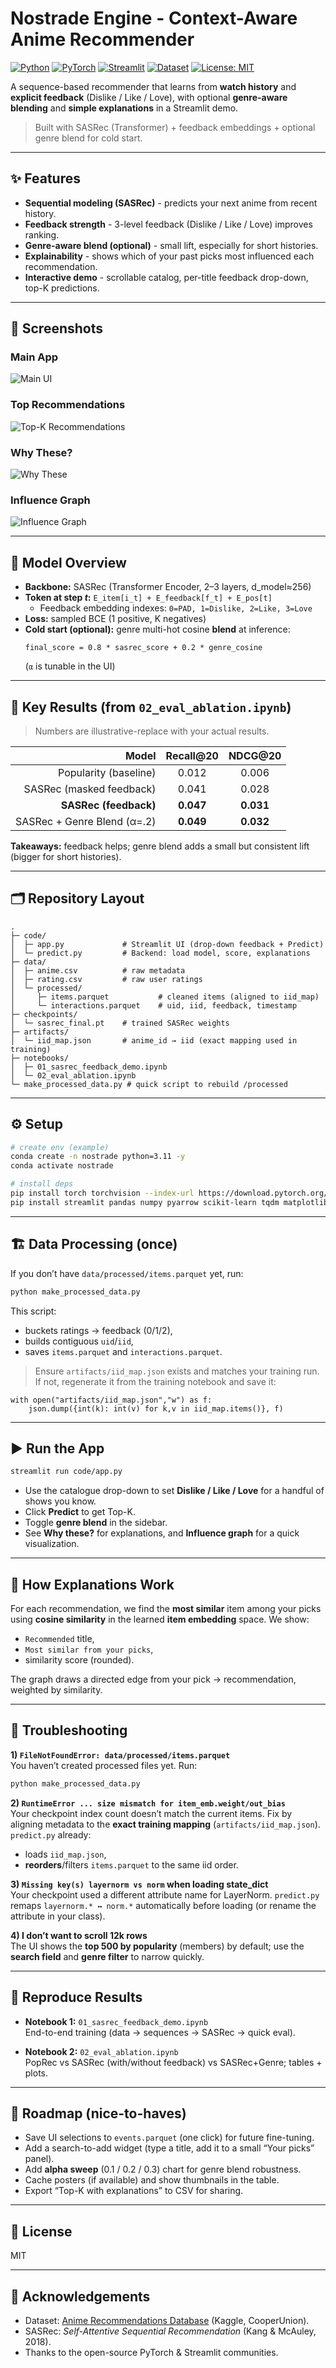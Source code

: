 # Nostrade Engine - Context-Aware Anime Recommender
[![Python](https://img.shields.io/badge/python-3.11-blue.svg)](https://www.python.org/)
[![PyTorch](https://img.shields.io/badge/PyTorch-2.0+-EE4C2C.svg)](https://pytorch.org/)
[![Streamlit](https://img.shields.io/badge/Streamlit-Enabled-brightgreen.svg)](https://streamlit.io/)
[![Dataset](https://img.shields.io/badge/Dataset-Kaggle-blue.svg)](https://www.kaggle.com/datasets/CooperUnion/anime-recommendations-database)
[![License: MIT](https://img.shields.io/badge/License-MIT-yellow.svg)](LICENSE)


A sequence-based recommender that learns from **watch history** and **explicit feedback** (Dislike / Like / Love), with optional **genre-aware blending** and **simple explanations** in a Streamlit demo.

> Built with SASRec (Transformer) + feedback embeddings + optional genre blend for cold start.

---

## ✨ Features

- **Sequential modeling (SASRec)** - predicts your next anime from recent history.
- **Feedback strength** - 3-level feedback (Dislike / Like / Love) improves ranking.
- **Genre-aware blend (optional)** - small lift, especially for short histories.
- **Explainability** - shows which of your past picks most influenced each recommendation.
- **Interactive demo** - scrollable catalog, per-title feedback drop-down, top-K predictions.

---

## 📸 Screenshots

### Main App
![Main UI](docs/screenshot_app_main.png)

### Top Recommendations
![Top-K Recommendations](docs/screenshot_recs.png)

### Why These?
![Why These](docs/Why_These.png)

### Influence Graph
![Influence Graph](docs/Influence_Chart.png)


---

## 🧠 Model Overview

- **Backbone:** SASRec (Transformer Encoder, 2–3 layers, d_model≈256)
- **Token at step _t_:** `E_item[i_t] + E_feedback[f_t] + E_pos[t]`
  - Feedback embedding indexes: `0=PAD, 1=Dislike, 2=Like, 3=Love`
- **Loss:** sampled BCE (1 positive, K negatives)
- **Cold start (optional):** genre multi-hot cosine **blend** at inference:
  ```
  final_score = 0.8 * sasrec_score + 0.2 * genre_cosine
  ```
  (`α` is tunable in the UI)

---

## 🧪 Key Results (from `02_eval_ablation.ipynb`)

> Numbers are illustrative-replace with your actual results.

| Model                     | Recall@20 | NDCG@20 |
|--------------------------:|:---------:|:-------:|
| Popularity (baseline)     |   0.012   |  0.006  |
| SASRec (masked feedback)  |   0.041   |  0.028  |
| **SASRec (feedback)**     | **0.047** | **0.031** |
| SASRec + Genre Blend (α=.2)| **0.049** | **0.032** |

**Takeaways:** feedback helps; genre blend adds a small but consistent lift (bigger for short histories).

---

## 🗂️ Repository Layout

```text
.
├─ code/
│  ├─ app.py             # Streamlit UI (drop-down feedback + Predict)
│  └─ predict.py         # Backend: load model, score, explanations
├─ data/
│  ├─ anime.csv          # raw metadata
│  ├─ rating.csv         # raw user ratings
│  └─ processed/
│     ├─ items.parquet           # cleaned items (aligned to iid_map)
│     └─ interactions.parquet    # uid, iid, feedback, timestamp
├─ checkpoints/
│  └─ sasrec_final.pt    # trained SASRec weights
├─ artifacts/
│  └─ iid_map.json       # anime_id → iid (exact mapping used in training)
├─ notebooks/
│  ├─ 01_sasrec_feedback_demo.ipynb
│  └─ 02_eval_ablation.ipynb
└─ make_processed_data.py # quick script to rebuild /processed
```

---

## ⚙️ Setup

```bash
# create env (example)
conda create -n nostrade python=3.11 -y
conda activate nostrade

# install deps
pip install torch torchvision --index-url https://download.pytorch.org/whl/cu121
pip install streamlit pandas numpy pyarrow scikit-learn tqdm matplotlib networkx
```

---

## 🏗️ Data Processing (once)

If you don’t have `data/processed/items.parquet` yet, run:

```bash
python make_processed_data.py
```

This script:
- buckets ratings → feedback (0/1/2),
- builds contiguous `uid`/`iid`,
- saves `items.parquet` and `interactions.parquet`.

> Ensure `artifacts/iid_map.json` exists and matches your training run. If not, regenerate it from the training notebook and save it:

```
with open("artifacts/iid_map.json","w") as f:
    json.dump({int(k): int(v) for k,v in iid_map.items()}, f)
```

---

## ▶️ Run the App

```bash
streamlit run code/app.py
```

- Use the catalogue drop-down to set **Dislike / Like / Love** for a handful of shows you know.
- Click **Predict** to get Top-K.
- Toggle **genre blend** in the sidebar.
- See **Why these?** for explanations, and **Influence graph** for a quick visualization.

---

## 🧩 How Explanations Work

For each recommendation, we find the **most similar** item among your picks using **cosine similarity** in the learned **item embedding** space. We show:
- `Recommended` title,
- `Most similar from your picks`,
- similarity score (rounded).

The graph draws a directed edge from your pick → recommendation, weighted by similarity.

---

## 🛟 Troubleshooting

**1) `FileNotFoundError: data/processed/items.parquet`**  
You haven’t created processed files yet. Run:
```bash
python make_processed_data.py
```

**2) `RuntimeError ... size mismatch for item_emb.weight/out_bias`**  
Your checkpoint index count doesn’t match the current items. Fix by aligning metadata to the **exact training mapping** (`artifacts/iid_map.json`). `predict.py` already:
- loads `iid_map.json`,
- **reorders**/filters `items.parquet` to the same iid order.

**3) `Missing key(s) layernorm vs norm` when loading state_dict**  
Your checkpoint used a different attribute name for LayerNorm. `predict.py` remaps `layernorm.* ↔ norm.*` automatically before loading (or rename the attribute in your class).

**4) I don’t want to scroll 12k rows**  
The UI shows the **top 500 by popularity** (members) by default; use the **search field** and **genre filter** to narrow quickly.

---

## 🔬 Reproduce Results

- **Notebook 1:** `01_sasrec_feedback_demo.ipynb`  
  End-to-end training (data → sequences → SASRec → quick eval).

- **Notebook 2:** `02_eval_ablation.ipynb`  
  PopRec vs SASRec (with/without feedback) vs SASRec+Genre; tables + plots.

---

## 🧭 Roadmap (nice-to-haves)

- Save UI selections to `events.parquet` (one click) for future fine-tuning.
- Add a search-to-add widget (type a title, add it to a small “Your picks” panel).
- Add **alpha sweep** (0.1 / 0.2 / 0.3) chart for genre blend robustness.
- Cache posters (if available) and show thumbnails in the table.
- Export “Top-K with explanations” to CSV for sharing.

---

## 📄 License

MIT

---

## 🙌 Acknowledgements

- Dataset: [Anime Recommendations Database](https://www.kaggle.com/datasets/CooperUnion/anime-recommendations-database) (Kaggle, CooperUnion).
- SASRec: *Self-Attentive Sequential Recommendation* (Kang & McAuley, 2018).
- Thanks to the open-source PyTorch & Streamlit communities.

